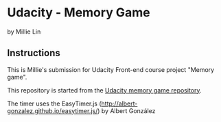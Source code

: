 # Udacity - Memory Game
by Millie Lin

## Instructions

This is Millie's submission for Udacity Front-end course project "Memory game". 


This repository is started from the [Udacity memory game repository](https://github.com/udacity/fend-project-memory-game).


The timer uses the EasyTimer.js (http://albert-gonzalez.github.io/easytimer.js/) by Albert González